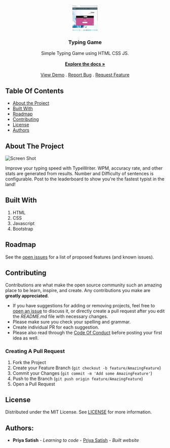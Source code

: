 <br/>
<p align="center">
  <a href="https://github.com/sohammanjrekar/Typing-Game-Using-HTML-CSS-JS">
    <img src="/images/Screenshot.png.png" alt="Logo" width="80" height="80">
  </a>

  <h3 align="center">Typing Game</h3>

  <p align="center">
    Simple Typing Game using HTML CSS JS.
    <br/>
    <br/>
    <a href="https://github.com/priyadarsini-gunasekaran/Simple-Typing-Game-"><strong>Explore the docs »</strong></a>
    <br/>
    <br/>
    <a href="https://github.com/priyadarsini-gunasekaran/Simple-Typing-Game-">View Demo</a>
    .
    <a href="https://github.com/priyadarsini-gunasekaran/Simple-Typing-Game-/issues">Report Bug</a>
    .
    <a href="https://github.com/priyadarsini-gunasekaran/Simple-Typing-Game-/issues">Request Feature</a>
  </p>
</p>



## Table Of Contents

* [About the Project](#about-the-project)
* [Built With](#built-with)
* [Roadmap](#roadmap)
* [Contributing](#contributing)
* [License](#license)
* [Authors](#authors)

## About The Project

![Screen Shot](<img src="/images/Screenshot.png.png" >)

Improve your typing speed with TypeWriter. WPM, accuracy rate, and other stats are generated from results. Number and Difficulty of sentences is configurable. Post to the leaderboard to show you're the fastest typist in the land!

## Built With

1) HTML
2) CSS
3) Javascript
4) Bootstrap

## Roadmap

See the [open issues](https://github.com/priyadarsini-gunasekaran/Simple-Typing-Game-/issues) for a list of proposed features (and known issues).

## Contributing

Contributions are what make the open source community such an amazing place to be learn, inspire, and create. Any contributions you make are **greatly appreciated**.
* If you have suggestions for adding or removing projects, feel free to [open an issue](https://github.com/priyadarsini-gunasekaran/Simple-Typing-Game-/issues/new) to discuss it, or directly create a pull request after you edit the *README.md* file with necessary changes.
* Please make sure you check your spelling and grammar.
* Create individual PR for each suggestion.
* Please also read through the [Code Of Conduct](https://github.com/priyadarsini-gunasekaran/Simple-Typing-Game-/blob/main/CODE_OF_CONDUCT.md) before posting your first idea as well.

### Creating A Pull Request

1. Fork the Project
2. Create your Feature Branch (`git checkout -b feature/AmazingFeature`)
3. Commit your Changes (`git commit -m 'Add some AmazingFeature'`)
4. Push to the Branch (`git push origin feature/AmazingFeature`)
5. Open a Pull Request

## License

Distributed under the MIT License. See [LICENSE](https://github.com/priyadarsini-gunasekaran/Simple-Typing-Game-/blob/main/LICENSE.md) for more information.

## Authors:
* **Priya Satish** - *Learning to code* - [Priya Satish](https://github.com/priyadarsini-gunasekaran/) - *Built website*

